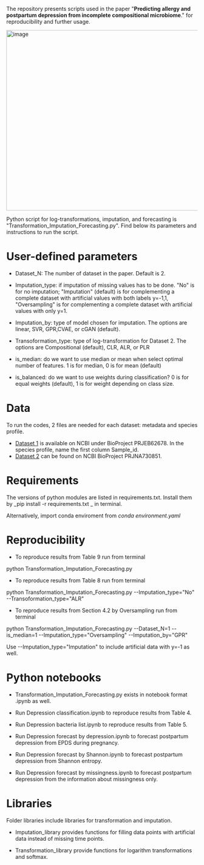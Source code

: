 The repository presents scripts used in the paper "**Predicting allergy and postpartum depression from incomplete compositional microbiome**." for reproducibility and further usage.


<img width="1304" height="476" alt="image" src="https://github.com/user-attachments/assets/f6cb7fac-4ff7-4011-80b7-7f7ca509dd21" />


Python script for log-transformations, imputation, and forecasting is "Transformation_Imputation_Forecasting.py". Find below its parameters and instructions to run the script.


# User-defined parameters

- Dataset_N: The number of dataset in the paper. Default is 2.

- Imputation_type: if imputation of missing values has to be done. "No" is for no imputation; "Imputation" (default) is for complementing a complete dataset with artificial values with both labels y=-1,1, "Oversampling" is for complementing a complete dataset with artificial values with only y=1.

- Imputation_by: type of model chosen for imputation. The options are linear, SVR, GPR,CVAE, or cGAN (default).

- Transoformation_type: type of log-transformation for Dataset 2. The options are Compositional (default), CLR, ALR, or PLR

- is_median: do we want to use median or mean when select optimal number of features. 1 is for median, 0 is for mean (default)

- is_balanced: do we want to use weights during classification? 0 is for equal weights (default), 1 is for weight depending on class size.

# Data

To run the codes, 2 files are needed for each dataset: metadata and species profile.

- [Dataset 1](https://www.ncbi.nlm.nih.gov/bioproject/?term=PRJEB62678) is available on NCBI under BioProject PRJEB62678. In the species profile, name the first column Sample_id.
- [Dataset 2](https://www.ncbi.nlm.nih.gov/bioproject/?term=PRJNA730851) can be found on NCBI BioProject PRJNA730851.

# Requirements

The versions of python modules are listed in requirements.txt. Install them by _pip install -r requirements.txt _ in terminal.

Alternatively, import conda enviroment from _conda environment.yaml_

# Reproducibility

- To reproduce results from Table 9 run from terminal 

python Transformation_Imputation_Forecasting.py

- To reproduce results from Table 8 run from terminal

python Transformation_Imputation_Forecasting.py --Imputation_type="No" --Transoformation_type="ALR"

- To reproduce results from Section 4.2 by Oversampling run from terminal

python Transformation_Imputation_Forecasting.py --Dataset_N=1 --is_median=1 --Imputation_type="Oversampling" --Imputation_by="GPR"

Use --Imputation_type="Imputation" to include artificial data with y=-1 as well.

# Python notebooks

- Transformation_Imputation_Forecasting.py exists in notebook format .ipynb as well.

- Run Depression classification.ipynb to reproduce results from Table 4.

- Run Depression bacteria list.ipynb to reproduce results from Table 5.

- Run Depression forecast by depression.ipynb to forecast postpartum depression from EPDS during pregnancy.

- Run Depression forecast by Shannon.ipynb to forecast postpartum depression from Shannon entropy.

- Run Depression forecast by missingness.ipynb to forecast postpartum depression from the information about missingness only.

# Libraries

Folder libraries include libraries for transformation and imputation.

- Imputation_library provides functions for filling data points with artificial data instead of missing  time points.

- Transformation_library provide functions for logarithm transformations and softmax.



